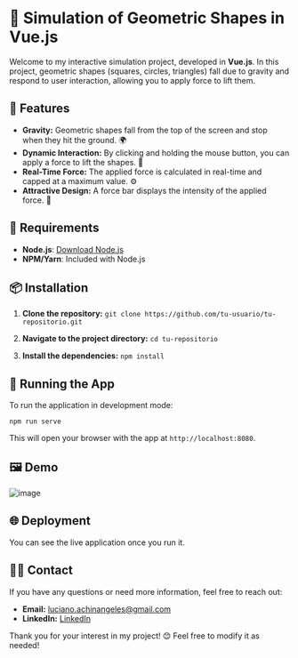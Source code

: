 # 🎨 Simulation of Geometric Shapes in Vue.js

Welcome to my interactive simulation project, developed in **Vue.js**. In this project, geometric shapes (squares, circles, triangles) fall due to gravity and respond to user interaction, allowing you to apply force to lift them.

## 🚀 Features

- **Gravity:** Geometric shapes fall from the top of the screen and stop when they hit the ground. 🌍
- **Dynamic Interaction:** By clicking and holding the mouse button, you can apply a force to lift the shapes. 🌟
- **Real-Time Force:** The applied force is calculated in real-time and capped at a maximum value. ⚙️
- **Attractive Design:** A force bar displays the intensity of the applied force. 🎨

## 🎯 Requirements
- **Node.js**: [Download Node.js](https://nodejs.org/)
- **NPM/Yarn**: Included with Node.js

## 📦 Installation

1. **Clone the repository:**
   `git clone https://github.com/tu-usuario/tu-repositorio.git` 
2.  **Navigate to the project directory:**
    `cd tu-repositorio` 
    
3.  **Install the dependencies:**
    `npm install` 

## 🚀 Running the App

To run the application in development mode:

`npm run serve` 

This will open your browser with the app at `http://localhost:8080`.

## 🖼 Demo
![image](https://github.com/user-attachments/assets/3b2daece-2912-48c1-a23c-beb17b88bc90)

## 🌐 Deployment

You can see the live application once you run it.

## 👨‍💻 Contact

If you have any questions or need more information, feel free to reach out:

-   **Email:** luciano.achinangeles@gmail.com
-   **LinkedIn:** [LinkedIn](https://www.linkedin.com/in/LuVaAcAn/)

Thank you for your interest in my project! 😊
Feel free to modify it as needed!
